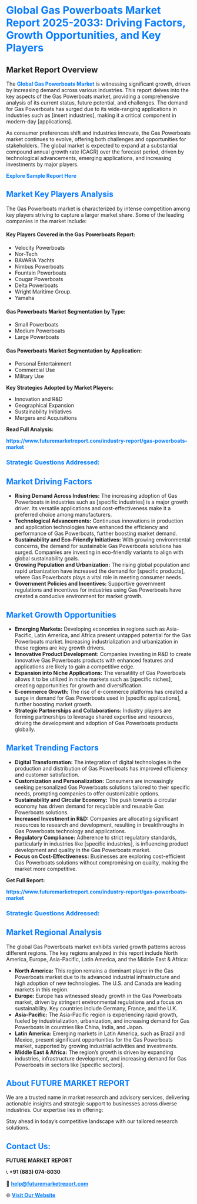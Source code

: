 <h1 style="color: #007BFF;">Global Gas Powerboats Market Report 2025-2033: Driving Factors, Growth Opportunities, and Key Players</h1>

<section id="overview">
<h2>Market Report Overview</h2>
<p>The <a href="https://www.futuremarketreport.com/industry-report/gas-powerboats-market" style="color: #007BFF; text-decoration: none;"><strong>Global Gas Powerboats Market</strong></a> is witnessing significant growth, driven by increasing demand across various industries. This report delves into the key aspects of the Gas Powerboats market, providing a comprehensive analysis of its current status, future potential, and challenges. The demand for Gas Powerboats has surged due to its wide-ranging applications in industries such as [insert industries], making it a critical component in modern-day [applications].</p>
<p>As consumer preferences shift and industries innovate, the Gas Powerboats market continues to evolve, offering both challenges and opportunities for stakeholders. The global market is expected to expand at a substantial compound annual growth rate (CAGR) over the forecast period, driven by technological advancements, emerging applications, and increasing investments by major players.</p>
</section>

<section id="overview">
<p><a href="https://www.futuremarketreport.com/request-sample/reportId=42629" style="color: #007BFF; text-decoration: none;"><strong>Explore Sample Report Here</strong></a></p>
</section>

<section id="key-players">
<h2 style="color: #007BFF;">Market Key Players Analysis</h2>
<p>The Gas Powerboats market is characterized by intense competition among key players striving to capture a larger market share. Some of the leading companies in the market include:</p>
<h4>Key Players Covered in the Gas Powerboats Report:</h4>
<ul><li>Velocity Powerboats</li><li>Nor-Tech</li><li>BAVARIA Yachts</li><li>Nimbus Powerboats</li><li>Fountain Powerboats</li><li>Cougar Powerboats</li><li>Delta Powerboats</li><li>Wright Maritime Group.</li><li>Yamaha</li></ul>
<h4>Gas Powerboats Market Segmentation by Type:</h4>
<ul><li>Small Powerboats</li><li>Medium Powerboats</li><li>Large Powerboats</li></ul>

<h4>Gas Powerboats Market Segmentation by Application:</h4>
<ul><li>Personal Entertainment</li><li>Commercial Use</li><li>Military Use</li></ul>
<p><strong>Key Strategies Adopted by Market Players:</strong></p>
<ul>
<li>Innovation and R&D</li>
<li>Geographical Expansion</li>
<li>Sustainability Initiatives</li>
<li>Mergers and Acquisitions</li>
</ul>
</section>

<section>
<p><strong>Read Full Analysis: </strong></p><a href="https://www.futuremarketreport.com/industry-report/gas-powerboats-market" style="color: #007BFF; text-decoration: none;"><strong>https://www.futuremarketreport.com/industry-report/gas-powerboats-market</strong></a>
<h3 style="color: #007BFF;">Strategic Questions Addressed:</h3>
</section>

<section id="driving-factors">
<h2 style="color: #007BFF;">Market Driving Factors</h2>
<ul>
<li><strong>Rising Demand Across Industries:</strong> The increasing adoption of Gas Powerboats in industries such as [specific industries] is a major growth driver. Its versatile applications and cost-effectiveness make it a preferred choice among manufacturers.</li>
<li><strong>Technological Advancements:</strong> Continuous innovations in production and application technologies have enhanced the efficiency and performance of Gas Powerboats, further boosting market demand.</li>
<li><strong>Sustainability and Eco-Friendly Initiatives:</strong> With growing environmental concerns, the demand for sustainable Gas Powerboats solutions has surged. Companies are investing in eco-friendly variants to align with global sustainability goals.</li>
<li><strong>Growing Population and Urbanization:</strong> The rising global population and rapid urbanization have increased the demand for [specific products], where Gas Powerboats plays a vital role in meeting consumer needs.</li>
<li><strong>Government Policies and Incentives:</strong> Supportive government regulations and incentives for industries using Gas Powerboats have created a conducive environment for market growth.</li>
</ul>
</section>

<section id="growth-opportunities">
<h2 style="color: #007BFF;">Market Growth Opportunities</h2>
<ul>
<li><strong>Emerging Markets:</strong> Developing economies in regions such as Asia-Pacific, Latin America, and Africa present untapped potential for the Gas Powerboats market. Increasing industrialization and urbanization in these regions are key growth drivers.</li>
<li><strong>Innovative Product Development:</strong> Companies investing in R&D to create innovative Gas Powerboats products with enhanced features and applications are likely to gain a competitive edge.</li>
<li><strong>Expansion into Niche Applications:</strong> The versatility of Gas Powerboats allows it to be utilized in niche markets such as [specific niches], creating opportunities for growth and diversification.</li>
<li><strong>E-commerce Growth:</strong> The rise of e-commerce platforms has created a surge in demand for Gas Powerboats used in [specific applications], further boosting market growth.</li>
<li><strong>Strategic Partnerships and Collaborations:</strong> Industry players are forming partnerships to leverage shared expertise and resources, driving the development and adoption of Gas Powerboats products globally.</li>
</ul>
</section>

<section id="trending-factors">
<h2 style="color: #007BFF;">Market Trending Factors</h2>
<ul>
<li><strong>Digital Transformation:</strong> The integration of digital technologies in the production and distribution of Gas Powerboats has improved efficiency and customer satisfaction.</li>
<li><strong>Customization and Personalization:</strong> Consumers are increasingly seeking personalized Gas Powerboats solutions tailored to their specific needs, prompting companies to offer customizable options.</li>
<li><strong>Sustainability and Circular Economy:</strong> The push towards a circular economy has driven demand for recyclable and reusable Gas Powerboats solutions.</li>
<li><strong>Increased Investment in R&D:</strong> Companies are allocating significant resources to research and development, resulting in breakthroughs in Gas Powerboats technology and applications.</li>
<li><strong>Regulatory Compliance:</strong> Adherence to strict regulatory standards, particularly in industries like [specific industries], is influencing product development and quality in the Gas Powerboats market.</li>
<li><strong>Focus on Cost-Effectiveness:</strong> Businesses are exploring cost-efficient Gas Powerboats solutions without compromising on quality, making the market more competitive.</li>
</ul>
</section>

<section>
<p><strong>Get Full Report: </strong></p><a href="https://www.futuremarketreport.com/industry-report/gas-powerboats-market" style="color: #007BFF; text-decoration: none;"><strong>https://www.futuremarketreport.com/industry-report/gas-powerboats-market</strong></a>
<h3 style="color: #007BFF;">Strategic Questions Addressed:</h3>
</section>


<section id="regional-analysis">
<h2 style="color: #007BFF;">Market Regional Analysis</h2>
<p>The global Gas Powerboats market exhibits varied growth patterns across different regions. The key regions analyzed in this report include North America, Europe, Asia-Pacific, Latin America, and the Middle East & Africa:</p>
<ul>
<li><strong>North America:</strong> This region remains a dominant player in the Gas Powerboats market due to its advanced industrial infrastructure and high adoption of new technologies. The U.S. and Canada are leading markets in this region.</li>
<li><strong>Europe:</strong> Europe has witnessed steady growth in the Gas Powerboats market, driven by stringent environmental regulations and a focus on sustainability. Key countries include Germany, France, and the U.K.</li>
<li><strong>Asia-Pacific:</strong> The Asia-Pacific region is experiencing rapid growth, fueled by industrialization, urbanization, and increasing demand for Gas Powerboats in countries like China, India, and Japan.</li>
<li><strong>Latin America:</strong> Emerging markets in Latin America, such as Brazil and Mexico, present significant opportunities for the Gas Powerboats market, supported by growing industrial activities and investments.</li>
<li><strong>Middle East & Africa:</strong> The region’s growth is driven by expanding industries, infrastructure development, and increasing demand for Gas Powerboats in sectors like [specific sectors].</li>
</ul>
</section>

<footer>
<h2 style="color: #007BFF;">About FUTURE MARKET REPORT</h2>
<p>We are a trusted name in market research and advisory services, delivering actionable insights and strategic support to businesses across diverse industries. Our expertise lies in offering:</p>

<p>Stay ahead in today’s competitive landscape with our tailored research solutions.</p>

<h2 style="color: #007BFF;">Contact Us:</h2>
<p><strong>FUTURE MARKET REPORT</strong></p>
<p>📞 <strong>+91 (883) 074-8030</strong></p>
<p>📧 <strong><a href="mailto:help@futuremarketreport.com" style="color: #007BFF;">help@futuremarketreport.com</a></strong></p>
<p>🌐 <strong><a href="https://www.futuremarketreport.com/" style="color: #007BFF;">Visit Our Website</a></strong></p>
</footer>
